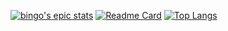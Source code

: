 [![bingo's epic stats](https://github-readme-stats.vercel.app/api?username=debassser&show_icons=true&theme=dracula)](https://github.com/debassser/github-readme-stats)
[![Readme Card](https://github-readme-stats.vercel.app/api/pin/?username=debassser&repo=yt-mp3-downloader---python&theme=dracula)](https://github.com/debassser/yt-mp3-downloader---python)
[![Top Langs](https://github-readme-stats.vercel.app/api/top-langs/?username=debassser)](https://github.com/debassser/github-readme-stats)
